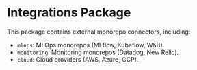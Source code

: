 # Integrations Package

This package contains external monorepo connectors, including:

- `mlops`: MLOps monorepos (MLflow, Kubeflow, W&B).
- `monitoring`: Monitoring monorepos (Datadog, New Relic).
- `cloud`: Cloud providers (AWS, Azure, GCP).
